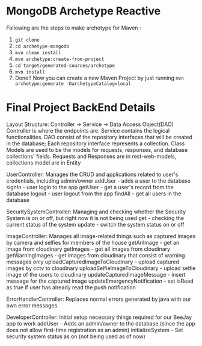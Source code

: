 # MongoDB Archetype Reactive
Following are the steps to make archetype for Maven : 
1. <code>git clone</code>
2. <code>cd archetype-mongodb</code>
3. <code>mvn clean install</code>
4. <code>mvn archetype:create-from-project</code>
5. <code>cd target/generated-sources/archetype</code>
6. <code>mvn install</code>
7. Done!!
Now you can create a new Maven Project by just running <code>mvn archetype:generate -DarchetypeCatalog=local</code>


# Final Project BackEnd Details

Layout Structure: Controller -> Service -> Data Access Object(DAO)<br/>
  Controller is where the endpoints are.
  Service contains the logical functionalities.
  DAO consist of the repository interfaces that will be created in the database; Each repository interface represents a collection.
  Class Models are used to be the models for requests, responses, and database collections' fields.
  Requests and Responses are in rest-web-models, collections model are in Entity

UserController: Manages the CRUD and applications related to user's credentials, including admin/owner
  addUser - adds a user to the database
  signIn - user login to the app
  getUser - get a user's record from the database
  logout - user logout from the app
  findAll - get all users in the database
  
SecuritySystemController: Managing and checking whether the Security System is on or off, but right now it is not being used
  get - checking the current status of the system
  update - switch the system status on or off
  
ImageController: Manages all image-related things such as captured images by camera and selfies for members of the house
  getAnImage - get an image from cloudinary
  getImages - get all images from cloudinary
  getWarningImages - get images from cloudinary that consist of warning messages only
  uploadCapturedImageToCloudinary - upload captured images by cctv to cloudinary
  uploadSelfieImageToCloudinary - upload selfie image of the users to cloudinary
  updateCapturedImageMessage - insert message for the captured image
  updateEmergencyNotification - set isRead as true if user has already read the push notification
  
ErrorHandlerController: Replaces normal errors generated by java with our own error messages
  
DeveloperController: Initial setup necessary things required for our BeeJay app to work
  addUser - Adds an admin/owner to the database (since the app does not allow first-time registration as an admin)
  initializeSystem - Set security system status as on (not being used as of now)
